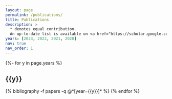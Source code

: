 ```yaml
---
layout: page
permalink: /publications/
title: Publications
description: >
  * denotes equal contribution.
  An up-to-date list is available on <a href="https://scholar.google.com/citations?user=930PERsAAAAJ">Google Scholar</a>.
years: [2023, 2022, 2021, 2020]
nav: true
nav_order: 1
---
```

<!-- _pages/publications.md -->
<div class="publications">

{%- for y in page.years %}
  <h2 class="year">{{y}}</h2>
  {% bibliography -f papers -q @*[year={{y}}]* %}
{% endfor %}

</div>
